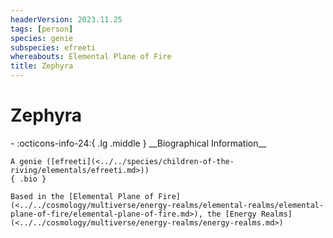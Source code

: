 ```yaml
---
headerVersion: 2023.11.25
tags: [person]
species: genie
subspecies: efreeti
whereabouts: Elemental Plane of Fire
title: Zephyra
---
```

# Zephyra
<div class="grid cards ext-narrow-margin ext-one-column" markdown>
- :octicons-info-24:{ .lg .middle } __Biographical Information__

    A genie ([efreeti](<../../species/children-of-the-riving/elementals/efreeti.md>))  
    { .bio }

    Based in the [Elemental Plane of Fire](<../../cosmology/multiverse/energy-realms/elemental-realms/elemental-plane-of-fire/elemental-plane-of-fire.md>), the [Energy Realms](<../../cosmology/multiverse/energy-realms/energy-realms.md>)
</div>




